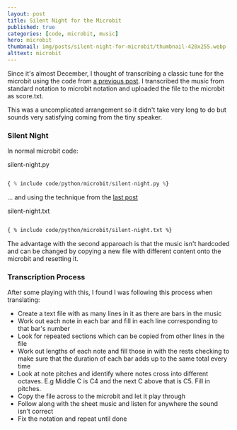 ```yaml
---
layout: post
title: Silent Night for the Microbit
published: true
categories: [code, microbit, music]
hero: microbit
thumbnail: img/posts/silent-night-for-microbit/thumbnail-420x255.webp
alttext: microbit
---
```


Since it's almost December, I thought of transcribing a classic tune for the microbit using the code 
from [a previous post](/2020/10/30/transcribing-sheetmusic-for-the-microbit/). I transcribed the music from standard notation to microbit notation and uploaded the 
file to the microbit as score.txt.

This was a uncomplicated arrangement so it didn't take very long to do but sounds very satisfying coming from the 
tiny speaker.


### Silent Night

In normal microbit code:

silent-night.py
```python

{ % include code/python/microbit/silent-night.py %}

```

... and using the technique from the [last post](/2020/10/30/transcribing-sheetmusic-for-the-microbit/)

silent-night.txt
```txt

{ % include code/python/microbit/silent-night.txt %}

```

The advantage with the second apparoach is that the music isn't hardcoded and can be changed by copying 
a new file with different content onto the microbit and resetting it.


### Transcription Process

After some playing with this, I found I was following this process when translating:

* Create a text file with as many lines in it as there are bars in the music
* Work out each note in each bar and fill in each line corresponding to that bar's number
* Look for repeated sections which can be copied from other lines in the file
* Work out lengths of each note and fill those in with the rests checking to make sure that 
the duration of each bar adds up to the same total every time
* Look at note pitches and identify where notes cross into different octaves. E.g Middle C is C4 and the next C 
above that is C5. Fill in pitches.
* Copy the file across to the microbit and let it play through
* Follow along with the sheet music and listen for anywhere the sound isn't correct
* Fix the notation and repeat until done

